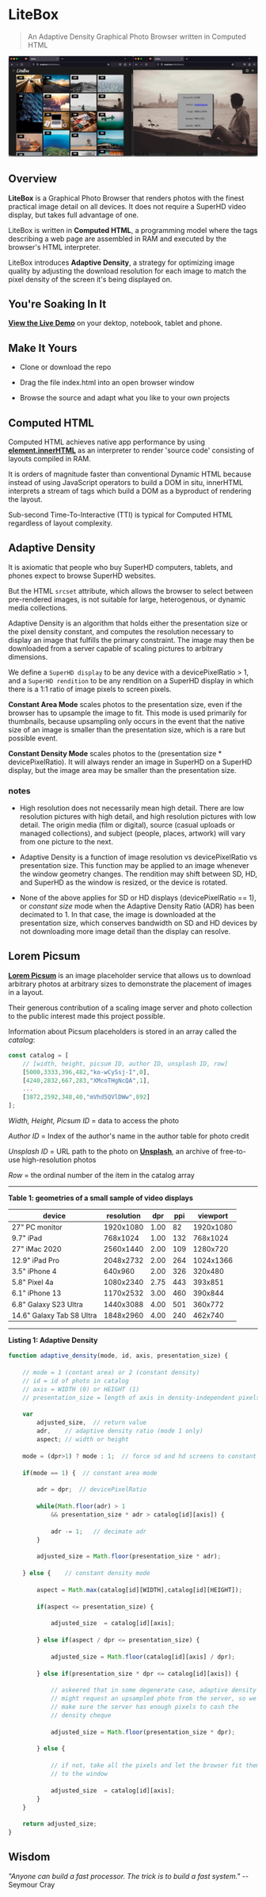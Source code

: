# LiteBox

> An Adaptive Density Graphical Photo Browser written in Computed HTML

![litebox.jpg](litebox.jpg)

## 

## Overview

**LiteBox** is a Graphical Photo Browser that renders photos with the finest practical image detail on all devices. It does not require a SuperHD video display, but takes full advantage of one.

LiteBox is written in **Computed HTML**, a programming model where the tags describing a web page are assembled in RAM and executed by the browser's HTML interpreter.

LiteBox introduces **Adaptive Density**, a strategy for optimizing image quality by adjusting the download resolution for each image to match the pixel density of the screen it's being displayed on. 

## You're Soaking In It

[**View the Live Demo**](https://glroyal.github.io/litebox/) on your dektop, notebook, tablet and phone. 

## Make It Yours

* Clone or download the repo

* Drag the file index.html into an open browser window

* Browse the source and adapt what you like to your own projects

## Computed HTML

Computed HTML achieves native app performance by using **[element.innerHTML](https://developer.mozilla.org/en-US/docs/Web/API/Element/innerHTML)** as an interpreter to render 'source code' consisting of layouts compiled in RAM.

It is orders of magnitude faster than conventional Dynamic HTML because instead of using JavaScript operators to build a DOM in situ, innerHTML interprets a stream of tags which build a DOM as a byproduct of rendering the layout. 

Sub-second Time-To-Interactive (TTI) is typical for Computed HTML regardless of layout complexity. 

## Adaptive Density

It is axiomatic that people who buy SuperHD computers, tablets, and phones expect to browse SuperHD websites. 

But the HTML `srcset` attribute, which allows the browser to select between pre-rendered images, is not suitable for large, heterogenous, or dynamic media collections. 

Adaptive Density is an algorithm that holds either the presentation size or the pixel density constant, and computes the resolution necessary to display an image that fulfills the primary constraint. The image may then be downloaded from a server capable of scaling pictures to arbitrary dimensions.  

We define a `SuperHD display` to be any device with a devicePixelRatio > 1, and a `SuperHD rendition` to be any rendition on a SuperHD display in which there is a 1:1 ratio of image pixels to screen pixels.

**Constant Area Mode** scales photos to the presentation size, even if the browser has to upsample the image to fit. This mode is used primarily for thumbnails, because upsampling only occurs in the event that the native size of an image is smaller than the presentation size, which is a rare but possible event. 

**Constant Density Mode** scales photos to the (presentation size * devicePixelRatio). It will always render an image in SuperHD on a SuperHD display, but the image area may be smaller than the presentation size.

### notes

- High resolution does not necessarily mean high detail. There are low resolution pictures with high detail, and high resolution pictures with low detail. The origin media (film or digital), source (casual uploads or managed collections), and subject (people, places, artwork) will vary from one picture to the next.

- Adaptive Density is a function of image resolution vs devicePixelRatio vs presentation size. This function may be applied to an image whenever the window geometry changes. The rendition may shift between SD, HD, and SuperHD as the window is resized, or the device is rotated.

- None of the above applies for SD or HD displays (devicePixelRatio == 1), or *constant size* mode when the Adaptive Density Ratio (ADR) has been decimated to 1. In that case, the image is downloaded at the presentation size, which conserves bandwidth on SD and HD devices by not downloading more image detail than the display can resolve.

## Lorem Picsum

**[Lorem Picsum](https://picsum.photos/)** is an image placeholder service that allows us to download arbitrary photos at arbitrary sizes to demonstrate the placement of images in a layout.

Their generous contribution of a scaling image server and photo collection to the public interest made this project possible. 

Information about Picsum placeholders is stored in an array called the *catalog*:

```javascript
const catalog = [
    // [width, height, picsum ID, author ID, unsplash ID, row]
    [5000,3333,396,482,"ko-wCySsj-I",0],
    [4240,2832,667,283,"XMcoTHgNcQA",1],
    ...
    [3872,2592,348,40,"mVhd5QVlDWw",892]
];
```

*Width, Height, Picsum ID* = data to access the photo

*Author ID* = Index of the author's name in the author table for photo credit

*Unsplash ID* = URL path to the photo on [**Unsplash**](https://unsplash.com/about), an archive of free-to-use high-resolution photos

*Row* = the ordinal number of the item in the catalog array

---

**Table 1: geometries of a small sample of video displays**

| device                    | resolution | dpr  | ppi | viewport  |
| ------------------------- | ---------- | ---- | --- | --------- |
| 27" PC monitor            | 1920x1080  | 1.00 | 82  | 1920x1080 |
| 9.7" iPad                 | 768x1024   | 1.00 | 132 | 768x1024  |
| 27" iMac 2020             | 2560x1440  | 2.00 | 109 | 1280x720  |
| 12.9" iPad Pro            | 2048x2732  | 2.00 | 264 | 1024x1366 |
| 3.5" iPhone 4             | 640x960    | 2.00 | 326 | 320x480   |
| 5.8" Pixel 4a             | 1080x2340  | 2.75 | 443 | 393x851   |
| 6.1" iPhone 13            | 1170x2532  | 3.00 | 460 | 390x844   |
| 6.8" Galaxy S23 Ultra     | 1440x3088  | 4.00 | 501 | 360x772   |
| 14.6" Galaxy Tab S8 Ultra | 1848x2960  | 4.00 | 240 | 462x740   |

---

**Listing 1: Adaptive Density**

```javascript
function adaptive_density(mode, id, axis, presentation_size) {

    // mode = 1 (contant area) or 2 (constant density)
    // id = id of photo in catalog
    // axis = WIDTH (0) or HEIGHT (1)
    // presentation_size = length of axis in density-independent pixels

    var
        adjusted_size,  // return value
        adr,    // adaptive density ratio (mode 1 only)
        aspect; // width or height

    mode = (dpr>1) ? mode : 1;  // force sd and hd screens to constant size mode

    if(mode == 1) {  // constant area mode

        adr = dpr;  // devicePixelRatio

        while(Math.floor(adr) > 1  
            && presentation_size * adr > catalog[id][axis]) {

            adr -= 1;   // decimate adr
        }

        adjusted_size = Math.floor(presentation_size * adr);

    } else {    // constant density mode

        aspect = Math.max(catalog[id][WIDTH],catalog[id][HEIGHT]);

        if(aspect <= presentation_size) {

            adjusted_size  = catalog[id][axis];

        } else if(aspect / dpr <= presentation_size) {

            adjusted_size = Math.floor(catalog[id][axis] / dpr);

        } else if(presentation_size * dpr <= catalog[id][axis]) {

            // askeered that in some degenerate case, adaptive density 
            // might request an upsampled photo from the server, so we 
            // make sure the server has enough pixels to cash the 
            // density cheque

            adjusted_size = Math.floor(presentation_size * dpr);

        } else {

            // if not, take all the pixels and let the browser fit them 
            // to the window

            adjusted_size  = catalog[id][axis];
        }
    }

    return adjusted_size;
}
```

## Wisdom

*"Anyone can build a fast processor. The trick is to build a fast system."*
-- Seymour Cray
